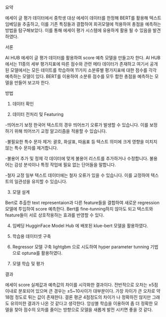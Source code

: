 
요약

에세이 글 평가 데이터에서 중학생 대상 에세이 데이터를 한정해 BERT를 활용해 텍스트 임베딩을 추출하고, 
이를 기존 특징들과 결합하여 회귀모델에 적용하여 총점을 예측하는 방법을 탐구해보았다. 
이를 통해 에세이 평가 시스템에 유용하게 활용 될 수 있음을 발견하였다.


서론

AI HUB 에세이 글 평가 데이터를 활용하여 score 예측 모델을 만들고자 한다. AI HUB에서는 11종의 세부 
평가지표에 따른 점수와 관련 메타 데이터가 존재하고 
여기서 공개된 모델에서는 모든 데이트를 학습하여 11가지 소분류별 평가지표에 대한 점수를 각각 예측하는 모델이 있다. 
BERT를 이용하여 소분류 점수를 모두 합한 총점을 예측하는 모델을 만들어 보고자 한다.

방법

1. 데이터 확인

2. 데이터 전처리 및 Featuring

-띄어쓰기 보정
한국어 텍스트의 경우 띄어쓰기 오류가 발생할 수 있습니다. 
이를 보정하기 위해 띄어쓰기 교정 알고리즘을 적용할 수 있습니다.

-불필요한 특수 문자 제거:
괄호, 화살표, 따옴표 등 텍스트 의미에 크게 영향을 미치지 않는 특수 문자를 제거합니다.

-불용어 추가 및 정제
각 데이터에 맞게 불용어 리스트를 추가하거나 수정합니다. 불용어는 감성 분석이나 특정 작업에 필요 없는 단어들을 말합니다.

-철자 교정
일부 텍스트 데이터에는 철자 오류가 있을 수 있습니다. 이를 교정하여 텍스트의 일관성을 유지할 수 있습니다.

3. 모델 설계

Bert로 추출한 text representaion과 다른 feature들을 결합하여 새로운 regression 모델에 투입하여 score 예측한다.
Bert를 fine-tunning하지 않아도 되고 텍스트와 feature들이 서로 상호작용하는 효과를 반영할 수 있다.

4. 임베딩
HugginFace Model Hub 에 배포된 klue-bert 모델을 활용하였다.

5. 학습용 데이터셋 구축

6. Regressor 모델 구축
lightgbm 으로 시도하여 hyper parameter tunning 기법으로 optuna를 활용하였다.

7. 모델 학습 및 평가

결과

에세이 score 실제값과 예측값의 차이를 시각화한 결과이다. 전반적으로 오차는 ±5점 이내로 분포되어 있으며 큰 경우는 ±5~10사이가 대부분이다. 
가장 차이가 큰 오차로 약 18점 정도로 튀는 값이 존재한다.
결론
평균 4점정도의 차이가 나 정확하진 않지만 그래도 유의미한 결과가 나온 것 같다고 생각한다.
앙상블 학습을 이용하여 좀 더 정확한 모델을 찾아 점수의 오차를 줄이는 방향으로 모델을 새롭게 발전 시키면 좋을 것 같다.
